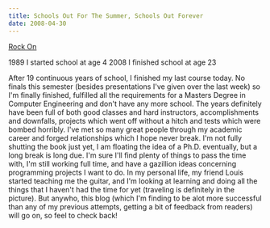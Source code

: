 ```yaml
---
title: Schools Out For The Summer, Schools Out Forever
date: 2008-04-30
---
```


<a href="http://youtube.com/watch?v=1xBNAwwqjkw">Rock On</a>

1989 I started school  at age 4
2008 I finished school at age 23

After 19 continuous years of school, I finished my last course today. No finals this semester (besides presentations I've given over the last week) so I'm finally finished, fulfilled all the requirements for a Masters Degree in Computer Engineering and don't have any more school. The years definitely have been full of both good classes and hard instructors, accomplishments and downfalls, projects which went off without a hitch and tests which were bombed horribly. I've met so many great people through my academic career and forged relationships which I hope never break. I'm not fully shutting the book just yet, I am floating the idea of a Ph.D. eventually, but a long break is long due. I'm sure I'll find plenty of things to pass the time with, I'm still working full time, and have a gazillion ideas concerning programming projects I want to do. In my personal life, my friend Louis started teaching me the guitar, and I'm looking at learning and doing all the things that I haven't had the time for yet (traveling is definitely in the picture). But anywho, this blog (which I'm finding to be alot more successful than any of my previous attempts, getting a bit of feedback from readers) will go on, so feel to check back!
